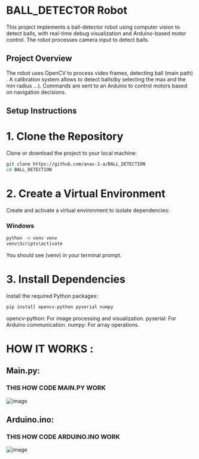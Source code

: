 # BALL_DETECTOR Robot
 This project implements a ball-detector robot using computer vision to detect balls, with real-time debug visualization and Arduino-based motor control. The robot processes camera input to detect balls.

## Project Overview
 The robot uses OpenCV to process video frames, detecting ball (main path)  . A calibration system allows to detect balls(by selecting the max and the min radius ...). Commands are sent to an Arduino to control motors based on navigation decisions.

## Setup Instructions
# 1. Clone the Repository
Clone or download the project to your local machine:
```bash
git clone https://github.com/anas-1-a/BALL_DETECTION
cd BALL_DETECTION
```
# 2. Create a Virtual Environment
Create and activate a virtual environment to isolate dependencies:
### Windows
``` bash
python -m venv venv
venv\Scripts\activate
```
You should see (venv) in your terminal prompt.
# 3. Install Dependencies
Install the required Python packages:
```bash
pip install opencv-python pyserial numpy
```
opencv-python: For image processing and visualization.
pyserial: For Arduino communication.
numpy: For array operations.


# HOW IT WORKS :
## Main.py: 
### THIS HOW CODE MAIN.PY WORK
![image](https://github.com/user-attachments/assets/1b8fff3e-836a-48c0-a733-b14cd712207c)

## Arduino.ino:
### THIS HOW CODE ARDUINO.INO WORK
![image](https://github.com/user-attachments/assets/28eeb253-dd2a-4382-a19f-9eb1586266bd)

